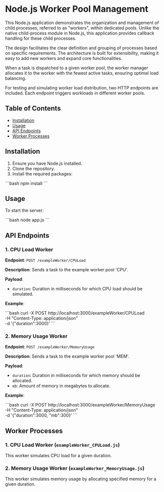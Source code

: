 # Node.js Worker Pool Management

This Node.js application demonstrates the organization and management of child processes, referred to as "workers", within dedicated pools. 
Unlike the native child-process module in Node.js, this application provides callback handling for these child processes.

The design facilitates the clear definition and grouping of processes based on specific requirements. 
The architecture is built for extensibility, making it easy to add new workers and expand core functionalities.

When a task is dispatched to a given worker pool, 
the worker manager allocates it to the worker with the fewest active tasks, ensuring optimal load balancing.

For testing and simulating worker load distribution, two HTTP endpoints are included. 
Each endpoint triggers workloads in different worker pools.



## Table of Contents

- [Installation](#installation)
- [Usage](#usage)
- [API Endpoints](#api-endpoints)
- [Worker Processes](#worker-processes)

## Installation

1. Ensure you have Node.js installed.
2. Clone the repository.
3. Install the required packages:

\```bash
npm install
\```

## Usage

To start the server:

\```bash
node app.js
\```

## API Endpoints

### 1. CPU Load Worker

**Endpoint**: `POST /exampleWorker/CPULoad`

**Description**: Sends a task to the example worker pool 'CPU'.

**Payload**: 
- `duration`: Duration in milliseconds for which CPU load should be simulated.

**Example**:

\```bash
curl -X POST http://localhost:3000/exampleWorker/CPULoad \
     -H "Content-Type: application/json" \
     -d '{"duration":3000}'
\```

### 2. Memory Usage Worker

**Endpoint**: `POST /exampleWorker/MemoryUsage`

**Description**: Sends a task to the example worker pool 'MEM'.

**Payload**: 
- `duration`: Duration in milliseconds for which memory should be allocated.
- `mb`: Amount of memory in megabytes to allocate.

**Example**:

\```bash
curl -X POST http://localhost:3000/exampleWorker/MemoryUsage \
     -H "Content-Type: application/json" \
     -d '{"duration":3000, "mb":300}'
\```

## Worker Processes

### 1. CPU Load Worker (`exampleWorker_CPULoad.js`)

This worker simulates CPU load for a given duration.

### 2. Memory Usage Worker (`exampleWorker_MemoryUsage.js`)

This worker simulates memory usage by allocating specified memory for a given duration.


